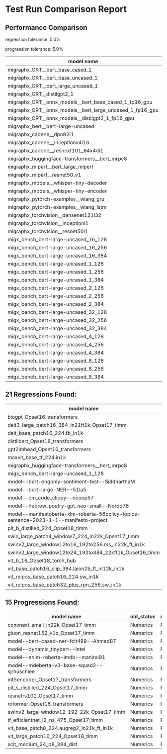 # Test Run Comparison Report

## Performance Comparison

regression tolerance: 5.0%

progression tolerance: 5.0%

|model name|exit_status|analysis|old_time_ms|new_time_ms|change_ms|percent_change|
|---|---|---|---|---|---|---|
|migraphx_ORT__bert_base_cased_1|PASS|progression|648.8072|111.7536|-537.0536|-82.78%|
|migraphx_ORT__bert_base_uncased_1|PASS|progression|129.2595|110.0611|-19.1984|-14.85%|
|migraphx_ORT__bert_large_uncased_1|PASS|progression|1274.6361|520.7384|-753.8977|-59.15%|
|migraphx_ORT__distilgpt2_1|PASS|within tol|68.1733|67.8643|-0.309|-0.45%|
|migraphx_ORT__onnx_models__bert_base_cased_1_fp16_gpu|Numerics|regression|62.56|76.6943|14.1343|22.59%|
|migraphx_ORT__onnx_models__bert_large_uncased_1_fp16_gpu|Numerics|progression|293.7102|273.4493|-20.2609|-6.9%|
|migraphx_ORT__onnx_models__distilgpt2_1_fp16_gpu|Numerics|within tol|36.5099|37.2284|0.7185|1.97%|
|migraphx_bert__bert-large-uncased|PASS|within tol|19.2929|19.1132|-0.1797|-0.93%|
|migraphx_cadene__dpn92i1|PASS|within tol|3.4915|3.4384|-0.0531|-1.52%|
|migraphx_cadene__inceptionv4i16|PASS|within tol|20.2984|20.1891|-0.1093|-0.54%|
|migraphx_cadene__resnext101_64x4di1|PASS|progression|4.4888|4.1779|-0.3108|-6.92%|
|migraphx_huggingface-transformers__bert_mrpc8|Numerics|within tol|7.3274|7.0264|-0.3009|-4.11%|
|migraphx_mlperf__bert_large_mlperf|PASS|within tol|26.9016|26.6557|-0.246|-0.91%|
|migraphx_mlperf__resnet50_v1|Numerics|within tol|14.056|14.1603|0.1043|0.74%|
|migraphx_models__whisper-tiny-decoder|PASS|regression|42.6121|45.5975|2.9854|7.01%|
|migraphx_models__whisper-tiny-encoder|Numerics|within tol|104.0652|103.7222|-0.343|-0.33%|
|migraphx_pytorch-examples__wlang_gru|PASS|within tol|20.1938|20.2724|0.0787|0.39%|
|migraphx_pytorch-examples__wlang_lstm|PASS|progression|13.3971|9.7465|-3.6507|-27.25%|
|migraphx_torchvision__densenet121i32|PASS|progression|14.6091|13.7894|-0.8197|-5.61%|
|migraphx_torchvision__inceptioni1|PASS|regression|3.0793|3.3721|0.2927|9.51%|
|migraphx_torchvision__resnet50i1|PASS|within tol|2.0884|2.0338|-0.0545|-2.61%|
|migx_bench_bert-large-uncased_16_128|PASS|within tol|26.7212|26.2826|-0.4386|-1.64%|
|migx_bench_bert-large-uncased_16_256|PASS|progression|40.5316|38.3231|-2.2085|-5.45%|
|migx_bench_bert-large-uncased_16_384|PASS|within tol|59.2469|57.5115|-1.7354|-2.93%|
|migx_bench_bert-large-uncased_1_128|Numerics|within tol|12.8806|12.6422|-0.2384|-1.85%|
|migx_bench_bert-large-uncased_1_256|PASS|progression|15.6475|12.7836|-2.8639|-18.3%|
|migx_bench_bert-large-uncased_1_384|PASS|progression|22.35|19.3214|-3.0286|-13.55%|
|migx_bench_bert-large-uncased_2_128|PASS|progression|13.7116|12.9574|-0.7543|-5.5%|
|migx_bench_bert-large-uncased_2_256|PASS|within tol|19.0318|19.7141|0.6823|3.59%|
|migx_bench_bert-large-uncased_2_384|PASS|progression|23.2538|20.944|-2.3099|-9.93%|
|migx_bench_bert-large-uncased_32_128|PASS|within tol|38.8773|37.0124|-1.865|-4.8%|
|migx_bench_bert-large-uncased_32_256|PASS|within tol|72.3753|71.7264|-0.6489|-0.9%|
|migx_bench_bert-large-uncased_32_384|PASS|within tol|115.1253|113.8483|-1.277|-1.11%|
|migx_bench_bert-large-uncased_4_128|PASS|within tol|19.4888|19.1801|-0.3086|-1.58%|
|migx_bench_bert-large-uncased_4_256|PASS|within tol|20.4684|20.446|-0.0224|-0.11%|
|migx_bench_bert-large-uncased_4_384|PASS|within tol|23.5882|23.4064|-0.1818|-0.77%|
|migx_bench_bert-large-uncased_8_128|PASS|within tol|20.4265|20.4359|0.0095|0.05%|
|migx_bench_bert-large-uncased_8_256|PASS|within tol|26.5378|27.8473|1.3095|4.93%|
|migx_bench_bert-large-uncased_8_384|PASS|within tol|34.1014|33.5772|-0.5242|-1.54%|

## 21 Regressions Found:

|model name|old_status|new_status|
|---|---|---|
|biogpt_Opset16_transformers|PASS|Numerics|
|deit3_large_patch16_384_in21ft1k_Opset17_timm|PASS|Numerics|
|deit_base_patch16_224.fb_in1k|PASS|Numerics|
|distilbert_Opset18_transformers|PASS|Numerics|
|gpt2lmhead_Opset16_transformers|PASS|Numerics|
|maxvit_base_tf_224.in1k|PASS|Numerics|
|migraphx_huggingface-transformers__bert_mrpc8|PASS|Numerics|
|migx_bench_bert-large-uncased_1_128|PASS|Numerics|
|model--bert-engonly-sentiment-test--SiddharthaM|PASS|Numerics|
|model--bert-large-NER--51la5|PASS|Numerics|
|model--cm_code_clippy--ncoop57|PASS|Numerics|
|model--hebrew_poetry-gpt_neo-small--Norod78|PASS|Numerics|
|model--manifestoberta-xlm-roberta-56policy-topics-sentence-2023-1-1--manifesto-project|PASS|Numerics|
|pit_b_distilled_224_Opset18_timm|PASS|Numerics|
|swin_large_patch4_window7_224_in22k_Opset17_timm|PASS|Numerics|
|swinv2_large_window12to16_192to256.ms_in22k_ft_in1k|PASS|Numerics|
|swinv2_large_window12to24_192to384_22kft1k_Opset16_timm|PASS|Numerics|
|vit_b_16_Opset18_torch_hub|PASS|Numerics|
|vit_base_patch16_clip_384.laion2b_ft_in12k_in1k|PASS|Numerics|
|vit_relpos_base_patch16_224.sw_in1k|PASS|Numerics|
|vit_relpos_base_patch32_plus_rpn_256.sw_in1k|PASS|Numerics|

## 15 Progressions Found:

|model name|old_status|new_status|
|---|---|---|
|convnext_small_in22k_Opset17_timm|Numerics|PASS|
|gluon_resnet152_v1c_Opset17_timm|Numerics|PASS|
|model--bert-cased-ner-fcit499--Ahmed87|Numerics|PASS|
|model--dynamic_tinybert--Intel|Numerics|PASS|
|model--enlm-roberta-imdb--manirai91|Numerics|PASS|
|model--mdeberta-v3-base-squad2--sjrhuschlee|Numerics|PASS|
|mt5encoder_Opset17_transformers|Numerics|PASS|
|pit_s_distilled_224_Opset17_timm|Numerics|PASS|
|resnetrs101_Opset17_timm|Numerics|PASS|
|roformer_Opset16_transformers|Numerics|PASS|
|swinv2_large_window12_192_22k_Opset17_timm|Numerics|PASS|
|tf_efficientnet_l2_ns_475_Opset17_timm|Numerics|PASS|
|vit_base_patch8_224.augreg2_in21k_ft_in1k|Numerics|PASS|
|vit_large_patch16_224_Opset18_timm|Numerics|PASS|
|xcit_medium_24_p8_384_dist|Numerics|PASS|


